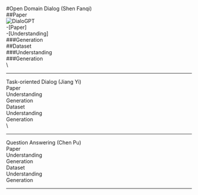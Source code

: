 #Open Domain Dialog  (Shen Fanqi)  
##Paper   
![DialoGPT](https://arxiv.org/abs/1911.00536)  
-[Paper]  
  -[Understanding]  
###Generation   
##Dataset  
###Understanding  
###Generation  
\
***  
Task-oriented Dialog  (Jiang Yi)  
Paper  
Understanding  
Generation  
Dataset  
Understanding  
Generation  
\
***  
Question Answering  (Chen Pu)  
Paper  
Understanding  
Generation  
Dataset  
Understanding  
Generation  
***  
